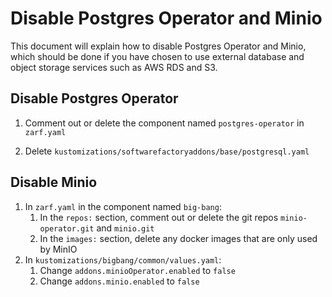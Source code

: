 # Disable Postgres Operator and Minio

This document will explain how to disable Postgres Operator and Minio, which should be done if you have chosen to use external database and object storage services such as AWS RDS and S3.

## Disable Postgres Operator

1. Comment out or delete the component named `postgres-operator` in `zarf.yaml`

1. Delete `kustomizations/softwarefactoryaddons/base/postgresql.yaml`

## Disable Minio

1. In `zarf.yaml` in the component named `big-bang`:
   1. In the `repos:` section, comment out or delete the git repos `minio-operator.git` and `minio.git`
   1. In the `images:` section, delete any docker images that are only used by MinIO
1. In `kustomizations/bigbang/common/values.yaml`:
   1. Change `addons.minioOperator.enabled` to `false`
   1. Change `addons.minio.enabled` to `false`
